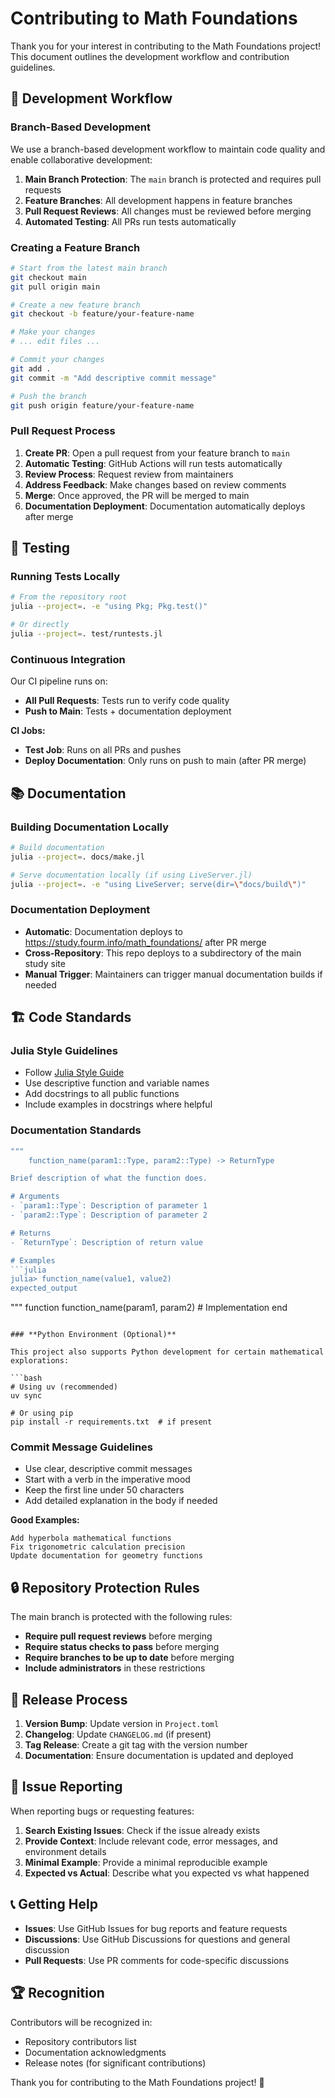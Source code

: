 # Contributing to Math Foundations

Thank you for your interest in contributing to the Math Foundations project! This document outlines the development workflow and contribution guidelines.

## 🔄 **Development Workflow**

### **Branch-Based Development**

We use a branch-based development workflow to maintain code quality and enable collaborative development:

1. **Main Branch Protection**: The `main` branch is protected and requires pull requests
2. **Feature Branches**: All development happens in feature branches
3. **Pull Request Reviews**: All changes must be reviewed before merging
4. **Automated Testing**: All PRs run tests automatically

### **Creating a Feature Branch**

```bash
# Start from the latest main branch
git checkout main
git pull origin main

# Create a new feature branch
git checkout -b feature/your-feature-name

# Make your changes
# ... edit files ...

# Commit your changes
git add .
git commit -m "Add descriptive commit message"

# Push the branch
git push origin feature/your-feature-name
```

### **Pull Request Process**

1. **Create PR**: Open a pull request from your feature branch to `main`
2. **Automatic Testing**: GitHub Actions will run tests automatically
3. **Review Process**: Request review from maintainers
4. **Address Feedback**: Make changes based on review comments
5. **Merge**: Once approved, the PR will be merged to main
6. **Documentation Deployment**: Documentation automatically deploys after merge

## 🧪 **Testing**

### **Running Tests Locally**

```bash
# From the repository root
julia --project=. -e "using Pkg; Pkg.test()"

# Or directly
julia --project=. test/runtests.jl
```

### **Continuous Integration**

Our CI pipeline runs on:

- **All Pull Requests**: Tests run to verify code quality
- **Push to Main**: Tests + documentation deployment

**CI Jobs:**

- **Test Job**: Runs on all PRs and pushes
- **Deploy Documentation**: Only runs on push to main (after PR merge)

## 📚 **Documentation**

### **Building Documentation Locally**

```bash
# Build documentation
julia --project=. docs/make.jl

# Serve documentation locally (if using LiveServer.jl)
julia --project=. -e "using LiveServer; serve(dir=\"docs/build\")"
```

### **Documentation Deployment**

- **Automatic**: Documentation deploys to <https://study.fourm.info/math_foundations/> after PR merge
- **Cross-Repository**: This repo deploys to a subdirectory of the main study site
- **Manual Trigger**: Maintainers can trigger manual documentation builds if needed

## 🏗️ **Code Standards**

### **Julia Style Guidelines**

- Follow [Julia Style Guide](https://docs.julialang.org/en/v1/manual/style-guide/)
- Use descriptive function and variable names
- Add docstrings to all public functions
- Include examples in docstrings where helpful

### **Documentation Standards**

```julia
"""
    function_name(param1::Type, param2::Type) -> ReturnType

Brief description of what the function does.

# Arguments
- `param1::Type`: Description of parameter 1
- `param2::Type`: Description of parameter 2

# Returns
- `ReturnType`: Description of return value

# Examples
```julia
julia> function_name(value1, value2)
expected_output
```
"""
function function_name(param1, param2)
    # Implementation
end
```

### **Python Environment (Optional)**

This project also supports Python development for certain mathematical explorations:

```bash
# Using uv (recommended)
uv sync

# Or using pip
pip install -r requirements.txt  # if present
```

### **Commit Message Guidelines**

- Use clear, descriptive commit messages
- Start with a verb in the imperative mood
- Keep the first line under 50 characters
- Add detailed explanation in the body if needed

**Good Examples:**

```text
Add hyperbola mathematical functions
Fix trigonometric calculation precision
Update documentation for geometry functions
```

## 🔒 **Repository Protection Rules**

The main branch is protected with the following rules:

- **Require pull request reviews** before merging
- **Require status checks to pass** before merging
- **Require branches to be up to date** before merging
- **Include administrators** in these restrictions

## 🚀 **Release Process**

1. **Version Bump**: Update version in `Project.toml`
2. **Changelog**: Update `CHANGELOG.md` (if present)
3. **Tag Release**: Create a git tag with the version number
4. **Documentation**: Ensure documentation is updated and deployed

## 🐛 **Issue Reporting**

When reporting bugs or requesting features:

1. **Search Existing Issues**: Check if the issue already exists
2. **Provide Context**: Include relevant code, error messages, and environment details
3. **Minimal Example**: Provide a minimal reproducible example
4. **Expected vs Actual**: Describe what you expected vs what happened

## 📞 **Getting Help**

- **Issues**: Use GitHub Issues for bug reports and feature requests
- **Discussions**: Use GitHub Discussions for questions and general discussion
- **Pull Requests**: Use PR comments for code-specific discussions

## 🏆 **Recognition**

Contributors will be recognized in:

- Repository contributors list
- Documentation acknowledgments
- Release notes (for significant contributions)

Thank you for contributing to the Math Foundations project! 🎉

